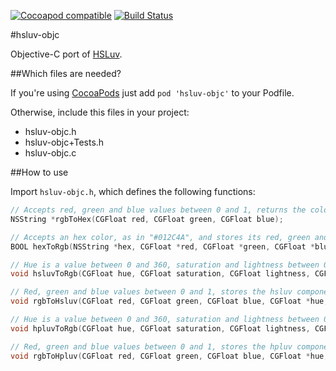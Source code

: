 [![Cocoapod compatible](https://img.shields.io/cocoapods/v/hsluv-objc.svg)](https://cocoapods.org/pods/hsluv-objc)
[![Build Status](https://travis-ci.org/hsluv/hsluv-objc.svg?branch=master)](https://travis-ci.org/hsluv/hsluv-objc)

#hsluv-objc

Objective-C port of [HSLuv](http://www.hsluv.org).

##Which files are needed?

If you're using [CocoaPods](https://cocoapods.org) just add `pod 'hsluv-objc'` to your Podfile.

Otherwise, include this files in your project:

- hsluv-objc.h
- hsluv-objc+Tests.h
- hsluv-objc.c

##How to use

Import `hsluv-objc.h`, which defines the following functions:

~~~objective-c
// Accepts red, green and blue values between 0 and 1, returns the color in hex format, as in "#012C4A"
NSString *rgbToHex(CGFloat red, CGFloat green, CGFloat blue);

// Accepts an hex color, as in "#012C4A", and stores its red, green and blue components with values between 0 and 1.
BOOL hexToRgb(NSString *hex, CGFloat *red, CGFloat *green, CGFloat *blue);

// Hue is a value between 0 and 360, saturation and lightness between 0 and 100. Stores the RGB in values between 0 and 1.
void hsluvToRgb(CGFloat hue, CGFloat saturation, CGFloat lightness, CGFloat *red, CGFloat *green, CGFloat *blue);

// Red, green and blue values between 0 and 1, stores the hsluv components with hue between 0 and 360, saturation and lightness between 0 and 100.
void rgbToHsluv(CGFloat red, CGFloat green, CGFloat blue, CGFloat *hue, CGFloat *saturation, CGFloat *lightness);

// Hue is a value between 0 and 360, saturation and lightness between 0 and 100. Stores the RGB in values between 0 and 1.
void hpluvToRgb(CGFloat hue, CGFloat saturation, CGFloat lightness, CGFloat *red, CGFloat *green, CGFloat *blue);

// Red, green and blue values between 0 and 1, stores the hpluv components with hue between 0 and 360, saturation and lightness between 0 and 100.
void rgbToHpluv(CGFloat red, CGFloat green, CGFloat blue, CGFloat *hue, CGFloat *saturation, CGFloat *lightness);
~~~

